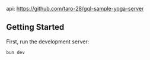 api: https://github.com/taro-28/gql-sample-yoga-server

## Getting Started

First, run the development server:

```bash
bun dev
```
